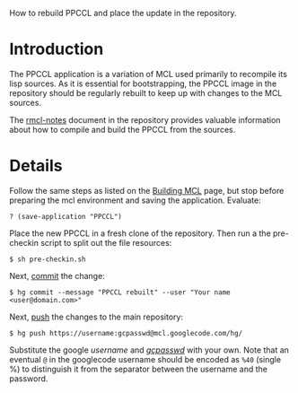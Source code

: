How to rebuild PPCCL and place the update in the repository.

# Introduction

The PPCCL application is a variation of MCL used primarily to recompile its lisp sources. As it is essential for bootstrapping, the PPCCL image in the repository should be regularly rebuilt to keep up with changes to the MCL sources.

The [rmcl-notes](http://mcl.googlecode.com/hg/rmcl-notes.pdf) document in the repository provides valuable information about how to compile and build the PPCCL from the sources.

# Details

Follow the same steps as listed on the [Building MCL](http://code.google.com/p/mcl/wiki/BuildingMCL) page, but stop before preparing the mcl environment and saving the application. Evaluate:

```
? (save-application "PPCCL")
```

Place the new PPCCL in a fresh clone of the repository. Then run a the pre-checkin script to split out the file resources:

```
$ sh pre-checkin.sh
```

Next,  [commit](http://mercurial.selenic.com/wiki/Commit) the change:

```
$ hg commit --message "PPCCL rebuilt" --user "Your name <user@domain.com>" 
```

Next, [push](http://mercurial.selenic.com/wiki/Push) the changes to the main repository:

```
$ hg push https://username:gcpasswd@mcl.googlecode.com/hg/
```

Substitute the google _username_ and _[gcpasswd](http://code.google.com/hosting/settings)_ with your own. Note that an eventual `@` in the googlecode username should be encoded as `%40` (single %) to distinguish it from the separator between the username and the password.